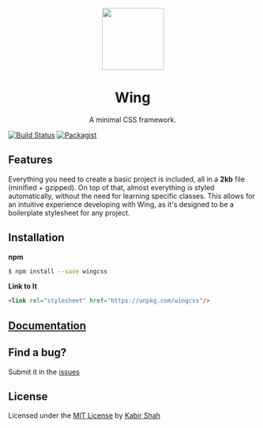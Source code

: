 <p align="center"><a href="https://kbrsh.github.io/wing" target="_blank"><img width="125"src="https://github.com/kbrsh/wing/raw/gh-pages/img/logo.png"></a></p>

<h1 align="center">Wing</h1>

<p align="center">A minimal CSS framework.</p>

[![Build Status](https://travis-ci.org/kbrsh/wing.svg?branch=master)](https://travis-ci.org/kbrsh/wing)
[![Packagist](https://img.shields.io/badge/license-MIT-blue.svg)](https://kbrsh.github.io/license)

## Features

Everything you need to create a basic project is included, all in a **2kb** file (minified + gzipped). On top of that, almost everything is styled automatically, without the need for learning specific classes. This allows for an intuitive experience developing with Wing, as it's designed to be a boilerplate stylesheet for any project.

## Installation

**npm**

```sh
$ npm install --save wingcss
```

**Link to It**

```html
<link rel="stylesheet" href="https://unpkg.com/wingcss"/>
```

## [Documentation](https://kbrsh.github.io/wing/)

## Find a bug?

Submit it in the [issues](https://github.com/kbrsh/wing/issues)

## License

Licensed under the [MIT License](https://kbrsh.github.io/license) by [Kabir Shah](https://kabir.sh)
